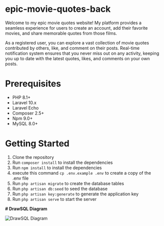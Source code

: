 # **epic-movie-quotes-back**

Welcome to my epic movie quotes website! My platform provides a seamless experience for users to create an account, add their favorite movies, and share memorable quotes from those films.

As a registered user, you can explore a vast collection of movie quotes contributed by others, like, and comment on their posts. Real-time notification system ensures that you never miss out on any activity, keeping you up to date with the latest quotes, likes, and comments on your own posts.

# **Prerequisites**

-   PHP 8.1+
-   Laravel 10.x
-   Laravel Echo
-   Composer 2.5+
-   Npm 9.0+
-   MySQL 8.0+

# **Getting Started**

1. Clone the repository
2. Run `composer install` to install the dependencies
3. Run `npm install` to install the dependencies
4. execute this command `cp .env.example .env` to create a copy of the .env file
5. Run `php artisan migrate` to create the database tables
6. Run `php artisan db:seed` to seed the database
7. Run `php artisan key:generate` to generate the application key
8. Run `php artisan serve` to start the server

**# DrawSQL Diagram**

![DrawSQL Diagram](https://drawsql.app/teams/rati-rukhadzes-team/diagrams/epic-movie)
